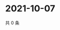# 2021-10-07

共 0 条

<!-- BEGIN WEIBO -->
<!-- 最后更新时间 Thu Oct 07 2021 20:22:56 GMT+0800 (China Standard Time) -->

<!-- END WEIBO -->
